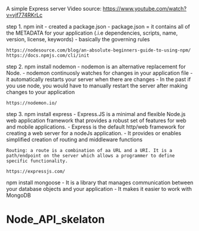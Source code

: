 A simple Express server
Video source: https://www.youtube.com/watch?v=vjf774RKrLc

step 1.
npm init - created a package.json
    -  package.json = it contains all of the METADATA for your application (.i.e dependencies, scripts, name, version, license, keywords)
    - basically the governing rules
    
    https://nodesource.com/blog/an-absolute-beginners-guide-to-using-npm/
    https://docs.npmjs.com/cli/init

step 2.
npm install nodemon 
    - nodemon is an alternative replacement for Node.
    - nodemon continuosly watches for changes in your application file
    - it automatically restarts your server when there are changes
    - In the past if you use node, you would have to manually restart the server    after making changes to your application

    https://nodemon.io/

step 3.
npm install express
    - Express.JS is a minimal and flexible Node.js web application framework that provides a robust set of features for web and mobile applications.
    - Express is the default http/web framework for creating a web server for a nodeJs application. 
    - It provides or enables simplified creation of routing and middleware functions 

    Routing: a route is a combination of aa URL and a URI. It is a path/endpoint on the server which allows a programmer to define specific functionality.

    https://expressjs.com/

npm install mongoose 
    - It is a library that manages communication between your database objects and your application
    - It makes it easier to work with MongoDB
# Node_API_skelaton
